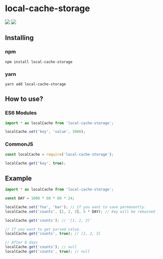# local-cache-storage

<a href="https://codeclimate.com/github/Pewww/local-cache-storage/maintainability"><img src="https://api.codeclimate.com/v1/badges/8a11533bc93080cfe2e1/maintainability" /></a>
<a href="https://codeclimate.com/github/Pewww/local-cache-storage/test_coverage"><img src="https://api.codeclimate.com/v1/badges/8a11533bc93080cfe2e1/test_coverage" /></a>

## Installing

### npm
```
npm install local-cache-storage
```

### yarn
```
yarn add local-cache-storage
```

## How to use?

### ES6 Modules
```javascript
import * as localCache from 'local-cache-storage';

localCache.set('key', 'value', 3000);
```

### CommonJS
```javascript
const localCache = require('local-cache-storage');

localCache.get('key', true);
```

## Example
```typescript
import * as localCache from 'local-cache-storage';

const DAY = 1000 * 60 * 60 * 24;

localCache.set('foo', 'bar'); // If you want to save permanently.
localCache.set('counts', [1, 2, 3], 5 * DAY); // Key will be remained for five days.

localCache.get('counts'); // '[1, 2, 3]'

// If you want to get parsed value.
localCache.get('counts', true); // [1, 2, 3]

// After 6 days
localCache.get('counts'); // null
localCache.get('counts', true); // null
```
